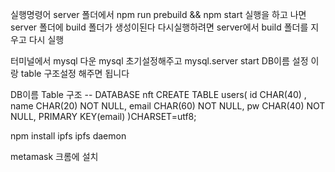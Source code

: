실행명령어 server 폴더에서
npm run prebuild && npm start
실행을 하고 나면 server 폴더에 build 폴더가 생성이된다 다시실행하려면 server에서 build 폴더를 지우고 다시 실행

터미널에서 mysql 다운
mysql 초기설정해주고
mysql.server start
DB이름 설정 이랑 table 구조설정 해주면 됩니다

DB이름 Table 구조
-- DATABASE nft
CREATE TABLE users(
id CHAR(40) ,
name CHAR(20) NOT NULL,
email CHAR(60) NOT NULL,
pw CHAR(40) NOT NULL,
PRIMARY KEY(email)
)CHARSET=utf8;

npm install ipfs
ipfs daemon

metamask 크롬에 설치
